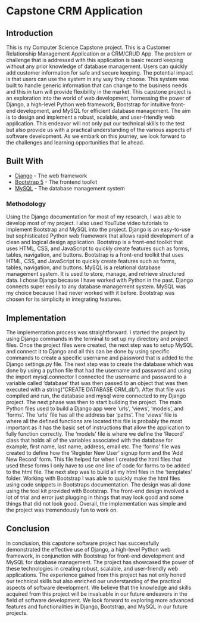 # Capstone CRM Application
## Introduction
This is my Computer Science Capstone project. This is a Customer Relationship Management Application or a CRM/CRUD App. The problem or challenge that is addressed with this application is basic record keeping without any prior knowledge of database management. Users can quickly add customer information for safe and secure keeping. The potential impact is that users can use the system in any way they choose. This system was built to handle generic information that can change to the business needs and this in turn will provide flexibility in the market. This capstone project is an exploration into the world of web development, harnessing the power of Django, a high-level Python web framework, Bootstrap for intuitive front-end development, and MySQL for efficient database management. The aim is to design and implement a robust, scalable, and user-friendly web application. This endeavor will not only put our technical skills to the test but also provide us with a practical understanding of the various aspects of software development. As we embark on this journey, we look forward to the challenges and learning opportunities that lie ahead.
## Built With
* [Django](https://www.djangoproject.com/) - The web framework
* [Bootstrap 5](https://getbootstrap.com/docs/5.3/getting-started/introduction/) - The frontend toolkit
* [MySQL](https://www.mysql.com/) - The database management system
### Methodology
Using the Django documentation for most of my research, I was able to develop most of my project. I also used YouTube video tutorials to implement Bootstrap and MySQL into the project. Django is an easy-to-use but sophisticated Python web framework that allows rapid development of a clean and logical design application. Bootstrap is a front-end toolkit that uses HTML, CSS, and JavaScript to quickly create features such as forms, tables, navigation, and buttons. Bootstrap is a front-end toolkit that uses HTML, CSS, and JavaScript to quickly create features such as forms, tables, navigation, and buttons. MySQL is a relational database management system. It is used to store, manage, and retrieve structured data. I chose Django because I have worked with Python in the past. Django connects super easily to any database management system. MySQL was my choice because I had never worked with it before. Bootstrap was chosen for its simplicity in integrating features.
## Implementation
The implementation process was straightforward. I started the project by using Django commands in the terminal to set up my directory and project files. Once the project files were created, the next step was to setup MySQL and connect it to Django and all this can be done by using specific commands to create a specific username and password that is added to the Django settings.py file. The next step was to create the database which was done by using a python file that had the username and password and using the import mysql.connector I connected the username and password to a variable called ‘database’ that was then passed to an object that was then executed with a string(“CREATE DATABASE CRM_db”). After that file was compiled and run, the database and mysql were connected to my Django project. The next phase was then to start building the project. The main Python files used to build a Django app were ‘urls’, ‘views’, ‘models’, and ‘forms’. The ‘urls’ file has all the address bar ‘paths’. The ‘views’ file is where all the defined functions are located this file is probably the most important as it has the basic set of instructions that allow the application to fully function correctly. The ‘models’ file is where we define the ‘Record’ class that holds all of the variables associated with the database for example, first name, last name, address, email etc. The ‘forms’ file was created to define how the ‘Register New User’ signup form and the ‘Add New Record’ form. This file helped for when I created the html files that used these forms I only have to use one line of code for forms to be added to the html file. The next step was to build all my html files in the ‘templates’ folder. Working with Bootstrap I was able to quickly make the html files using code snippets in Bootstraps documentation. The design was all done using the tool kit provided with Bootstrap. The front-end design involved a lot of trial and error just plugging in things that may look good and some things that did not look good. Overall, the implementation was simple and the project was tremendously fun to work on.
## Conclusion
In conclusion, this capstone software project has successfully demonstrated the effective use of Django, a high-level Python web framework, in conjunction with Bootstrap for front-end development and MySQL for database management. The project has showcased the power of these technologies in creating robust, scalable, and user-friendly web applications. The experience gained from this project has not only honed our technical skills but also enriched our understanding of the practical aspects of software development. We believe that the knowledge and skills acquired from this project will be invaluable in our future endeavors in the field of software development. We look forward to exploring more advanced features and functionalities in Django, Bootstrap, and MySQL in our future projects.

